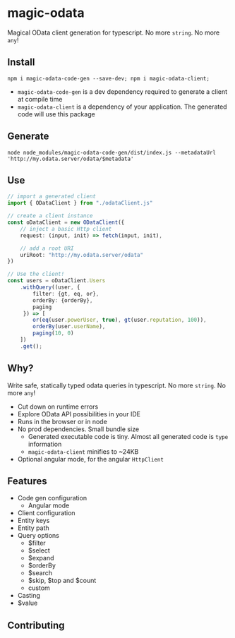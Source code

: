 # magic-odata
Magical OData client generation for typescript. No more `string`. No more `any`!

## Install

`npm i magic-odata-code-gen --save-dev; npm i magic-odata-client;`

 * `magic-odata-code-gen` is a dev dependency required to generate a client at compile time
 * `magic-odata-client` is a dependency of your application. The generated code will use this package

## Generate

`node node_modules/magic-odata-code-gen/dist/index.js --metadataUrl 'http://my.odata.server/odata/$metadata'`

## Use

```typescript
// import a generated client
import { ODataClient } from "./odataClient.js"

// create a client instance
const oDataClient = new ODataClient({
    // inject a basic Http client
    request: (input, init) => fetch(input, init),

    // add a root URI
    uriRoot: "http://my.odata.server/odata"
})

// Use the client!
const users = oDataClient.Users
    .withQuery((user, {
        filter: {gt, eq, or}, 
        orderBy: {orderBy}, 
        paging
     }) => [ 
        or(eq(user.powerUser, true), gt(user.reputation, 100)),
        orderBy(user.userName),
        paging(10, 0)
    ])
    .get(); 
```

## Why?

Write safe, statically typed odata queries in typescript. No more `string`. No more `any`!

 * Cut down on runtime errors
 * Explore OData API possibilities in your IDE
 * Runs in the browser or in node
 * No prod dependencies. Small bundle size
    * Generated executable code is tiny. Almost all generated code is `type` information
    * `magic-odata-client` minifies to ~24KB
 * Optional angular mode, for the angular `HttpClient`

## Features

 * Code gen configuration
    * Angular mode
 * Client configuration
 * Entity keys
 * Entity path
 * Query options
    * $filter
    * $select
    * $expand
    * $orderBy
    * $search
    * $skip, $top and $count
    * custom
 * Casting
 * $value

## Contributing